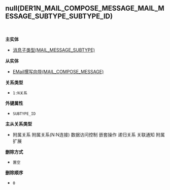 ## null(DER1N_MAIL_COMPOSE_MESSAGE_MAIL_MESSAGE_SUBTYPE_SUBTYPE_ID) <!-- {docsify-ignore-all} -->



<br>
<p class="panel-title"><b>主实体</b></p>

* [消息子类型(MAIL_MESSAGE_SUBTYPE)](module/mail/mail_message_subtype)

<p class="panel-title"><b>从实体</b></p>

* [EMail撰写向导(MAIL_COMPOSE_MESSAGE)](module/mail/mail_compose_message)

<p class="panel-title"><b>关系类型</b></p>

* `1:N关系`

<p class="panel-title"><b>外键属性</b></p>

* `SUBTYPE_ID`

<p class="panel-title"><b>主从关系类型</b></p>

* <i class="fa fa-square"/></i> 附属关系 <i class="fa fa-square"/></i> 附属关系(N:N连接) <i class="fa fa-square"/></i> 数据访问控制 <i class="fa fa-square"/></i> 嵌套操作 <i class="fa fa-square"/></i> 递归关系 <i class="fa fa-square"/></i> 关联通知 <i class="fa fa-square"/></i> 附属扩展

<p class="panel-title"><b>删除方式</b></p>

* `置空`

<p class="panel-title"><b>删除顺序</b></p>

* `0`
